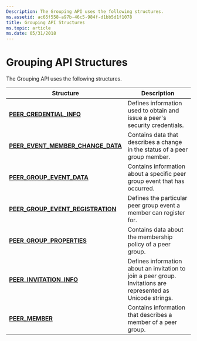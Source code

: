 ```yaml
---
Description: The Grouping API uses the following structures.
ms.assetid: ac65f558-a97b-46c5-984f-d1bb5d1f1078
title: Grouping API Structures
ms.topic: article
ms.date: 05/31/2018
---
```


# Grouping API Structures

The Grouping API uses the following structures.



| Structure                                                                  | Description                                                                                                   |
|----------------------------------------------------------------------------|---------------------------------------------------------------------------------------------------------------|
| [**PEER\_CREDENTIAL\_INFO**](/windows/desktop/api/P2P/ns-p2p-peer_credential_info)                     | Defines information used to obtain and issue a peer's security credentials.                                   |
| [**PEER\_EVENT\_MEMBER\_CHANGE\_DATA**](/windows/desktop/api/P2P/ns-p2p-peer_event_member_change_data) | Contains data that describes a change in the status of a peer group member.                                   |
| [**PEER\_GROUP\_EVENT\_DATA**](/windows/desktop/api/P2P/ns-p2p-peer_group_event_data_tag)                  | Contains information about a specific peer group event that has occurred.                                     |
| [**PEER\_GROUP\_EVENT\_REGISTRATION**](/windows/desktop/api/P2P/ns-p2p-peer_group_event_registration)  | Defines the particular peer group event a member can register for.                                            |
| [**PEER\_GROUP\_PROPERTIES**](/windows/desktop/api/P2P/ns-p2p-peer_group_properties)                   | Contains data about the membership policy of a peer group.                                                    |
| [**PEER\_INVITATION\_INFO**](/windows/desktop/api/P2P/ns-p2p-peer_invitation_info)                     | Defines information about an invitation to join a peer group. Invitations are represented as Unicode strings. |
| [**PEER\_MEMBER**](/windows/desktop/api/P2P/ns-p2p-peer_member)                                        | Contains information that describes a member of a peer group.                                                 |



 

 

 



